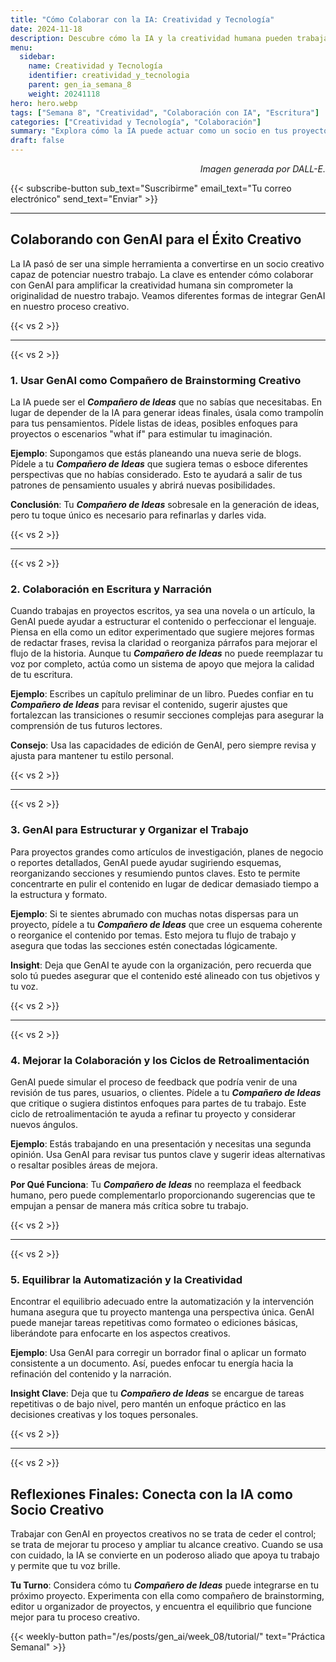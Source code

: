 ```yaml
---
title: "Cómo Colaborar con la IA: Creatividad y Tecnología"  
date: 2024-11-18  
description: Descubre cómo la IA y la creatividad humana pueden trabajar juntas para potenciar proyectos creativos, desde la escritura hasta la edición.  
menu:  
  sidebar:  
    name: Creatividad y Tecnología  
    identifier: creatividad_y_tecnologia  
    parent: gen_ia_semana_8  
    weight: 20241118  
hero: hero.webp  
tags: ["Semana 8", "Creatividad", "Colaboración con IA", "Escritura"]  
categories: ["Creatividad y Tecnología", "Colaboración"]  
summary: "Explora cómo la IA puede actuar como un socio en tus proyectos creativos, mejorando la escritura, el brainstorming y la edición. Aprende a aprovechar las fortalezas de la IA mientras preservas tu voz única."  
draft: false  
---
```


<p style="text-align: right;">  
<em>Imagen generada por DALL-E.</em>  
</p>

{{< subscribe-button sub_text="Suscribirme" email_text="Tu correo electrónico" send_text="Enviar" >}}

---

## Colaborando con GenAI para el Éxito Creativo

La IA pasó de ser una simple herramienta a convertirse en un socio creativo capaz de potenciar nuestro trabajo. La clave es entender cómo colaborar con GenAI para amplificar la creatividad humana sin comprometer la originalidad de nuestro trabajo. Veamos diferentes formas de integrar GenAI en nuestro proceso creativo.

{{< vs 2 >}}

---

{{< vs 2 >}}

### 1. Usar GenAI como Compañero de Brainstorming Creativo

La IA puede ser el _**Compañero de Ideas**_ que no sabías que necesitabas. En lugar de depender de la IA para generar ideas finales, úsala como trampolín para tus pensamientos. Pídele listas de ideas, posibles enfoques para proyectos o escenarios "what if" para estimular tu imaginación.

**Ejemplo**: Supongamos que estás planeando una nueva serie de blogs. Pídele a tu _**Compañero de Ideas**_ que sugiera temas o esboce diferentes perspectivas que no habías considerado. Esto te ayudará a salir de tus patrones de pensamiento usuales y abrirá nuevas posibilidades.

**Conclusión**: Tu _**Compañero de Ideas**_ sobresale en la generación de ideas, pero tu toque único es necesario para refinarlas y darles vida.

{{< vs 2 >}}

---

{{< vs 2 >}}

### 2. Colaboración en Escritura y Narración

Cuando trabajas en proyectos escritos, ya sea una novela o un artículo, la GenAI puede ayudar a estructurar el contenido o perfeccionar el lenguaje. Piensa en ella como un editor experimentado que sugiere mejores formas de redactar frases, revisa la claridad o reorganiza párrafos para mejorar el flujo de la historia. Aunque tu _**Compañero de Ideas**_ no puede reemplazar tu voz por completo, actúa como un sistema de apoyo que mejora la calidad de tu escritura.

**Ejemplo**: Escribes un capítulo preliminar de un libro. Puedes confiar en tu _**Compañero de Ideas**_ para revisar el contenido, sugerir ajustes que fortalezcan las transiciones o resumir secciones complejas para asegurar la comprensión de tus futuros lectores.

**Consejo**: Usa las capacidades de edición de GenAI, pero siempre revisa y ajusta para mantener tu estilo personal.

{{< vs 2 >}}

---

{{< vs 2 >}}

### 3. GenAI para Estructurar y Organizar el Trabajo

Para proyectos grandes como artículos de investigación, planes de negocio o reportes detallados, GenAI puede ayudar sugiriendo esquemas, reorganizando secciones y resumiendo puntos claves. Esto te permite concentrarte en pulir el contenido en lugar de dedicar demasiado tiempo a la estructura y formato.

**Ejemplo**: Si te sientes abrumado con muchas notas dispersas para un proyecto, pídele a tu _**Compañero de Ideas**_ que cree un esquema coherente o reorganice el contenido por temas. Esto mejora tu flujo de trabajo y asegura que todas las secciones estén conectadas lógicamente.

**Insight**: Deja que GenAI te ayude con la organización, pero recuerda que solo tú puedes asegurar que el contenido esté alineado con tus objetivos y tu voz.

{{< vs 2 >}}

---

{{< vs 2 >}}

### 4. Mejorar la Colaboración y los Ciclos de Retroalimentación

GenAI puede simular el proceso de feedback que podría venir de una revisión de tus pares, usuarios, o clientes. Pídele a tu _**Compañero de Ideas**_ que critique o sugiera distintos enfoques para partes de tu trabajo. Este ciclo de retroalimentación te ayuda a refinar tu proyecto y considerar nuevos ángulos.

**Ejemplo**: Estás trabajando en una presentación y necesitas una segunda opinión. Usa GenAI para revisar tus puntos clave y sugerir ideas alternativas o resaltar posibles áreas de mejora.

**Por Qué Funciona**: Tu _**Compañero de Ideas**_ no reemplaza el feedback humano, pero puede complementarlo proporcionando sugerencias que te empujan a pensar de manera más crítica sobre tu trabajo.

{{< vs 2 >}}

---

{{< vs 2 >}}

### 5. Equilibrar la Automatización y la Creatividad

Encontrar el equilibrio adecuado entre la automatización y la intervención humana asegura que tu proyecto mantenga una perspectiva única. GenAI puede manejar tareas repetitivas como formateo o ediciones básicas, liberándote para enfocarte en los aspectos creativos.

**Ejemplo**: Usa GenAI para corregir un borrador final o aplicar un formato consistente a un documento. Así, puedes enfocar tu energía hacia la refinación del contenido y la narración.

**Insight Clave**: Deja que tu _**Compañero de Ideas**_ se encargue de tareas repetitivas o de bajo nivel, pero mantén un enfoque práctico en las decisiones creativas y los toques personales.

{{< vs 2 >}}

---

{{< vs 2 >}}

## Reflexiones Finales: Conecta con la IA como Socio Creativo

Trabajar con GenAI en proyectos creativos no se trata de ceder el control; se trata de mejorar tu proceso y ampliar tu alcance creativo. Cuando se usa con cuidado, la IA se convierte en un poderoso aliado que apoya tu trabajo y permite que tu voz brille.

**Tu Turno**: Considera cómo tu _**Compañero de Ideas**_ puede integrarse en tu próximo proyecto. Experimenta con ella como compañero de brainstorming, editor u organizador de proyectos, y encuentra el equilibrio que funcione mejor para tu proceso creativo.

{{< weekly-button path="/es/posts/gen_ai/week_08/tutorial/" text="Práctica Semanal" >}}